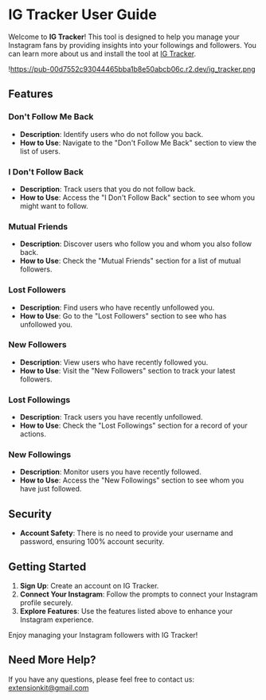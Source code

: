 # IG Tracker User Guide

Welcome to **IG Tracker**! This tool is designed to help you manage your Instagram fans by providing insights into your followings and followers. You can learn more about us and install the tool at [IG Tracker](https://www.instafollowers.tech/).

!https://pub-00d7552c93044465bba1b8e50abcb06c.r2.dev/ig_tracker.png

## Features

### Don't Follow Me Back

- **Description**: Identify users who do not follow you back.
- **How to Use**: Navigate to the "Don't Follow Me Back" section to view the list of users.

### I Don't Follow Back

- **Description**: Track users that you do not follow back.
- **How to Use**: Access the "I Don't Follow Back" section to see whom you might want to follow.

### Mutual Friends

- **Description**: Discover users who follow you and whom you also follow back.
- **How to Use**: Check the "Mutual Friends" section for a list of mutual followers.

### Lost Followers

- **Description**: Find users who have recently unfollowed you.
- **How to Use**: Go to the "Lost Followers" section to see who has unfollowed you.

### New Followers

- **Description**: View users who have recently followed you.
- **How to Use**: Visit the "New Followers" section to track your latest followers.

### Lost Followings

- **Description**: Track users you have recently unfollowed.
- **How to Use**: Check the "Lost Followings" section for a record of your actions.

### New Followings

- **Description**: Monitor users you have recently followed.
- **How to Use**: Access the "New Followings" section to see whom you have just followed.

## Security

- **Account Safety**: There is no need to provide your username and password, ensuring 100% account security.

## Getting Started

1. **Sign Up**: Create an account on IG Tracker.
2. **Connect Your Instagram**: Follow the prompts to connect your Instagram profile securely.
3. **Explore Features**: Use the features listed above to enhance your Instagram experience.

Enjoy managing your Instagram followers with IG Tracker!

## Need More Help?

If you have any questions, please feel free to contact us: [extensionkit@gmail.com](mailto:extensionkit@gmail.com) 
